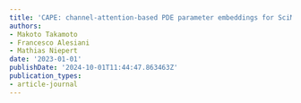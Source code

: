 ```yaml
---
title: 'CAPE: channel-attention-based PDE parameter embeddings for SciML'
authors:
- Makoto Takamoto
- Francesco Alesiani
- Mathias Niepert
date: '2023-01-01'
publishDate: '2024-10-01T11:44:47.863463Z'
publication_types:
- article-journal
---
```

